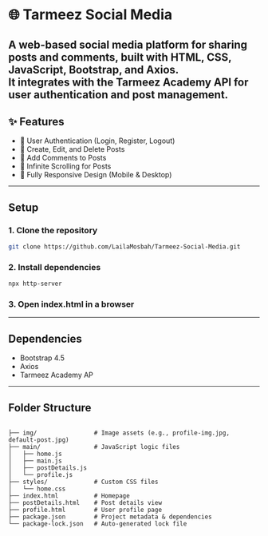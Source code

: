 #  🌐 Tarmeez Social Media

A web-based social media platform for sharing posts and comments, built with **HTML**, **CSS**, **JavaScript**, **Bootstrap**, and **Axios**.  
It integrates with the Tarmeez Academy API for user authentication and post management.
---
## ✨ Features

- 🔐 User Authentication (Login, Register, Logout)
- 📝 Create, Edit, and Delete Posts
- 💬 Add Comments to Posts
- 🔁 Infinite Scrolling for Posts
- 📱 Fully Responsive Design (Mobile & Desktop)
  
---
## Setup

### 1. Clone the repository
```bash
git clone https://github.com/LailaMosbah/Tarmeez-Social-Media.git
```
### 2. Install dependencies
```bash
npx http-server
```
### 3. Open index.html in a browser

---

## Dependencies
- Bootstrap 4.5
- Axios
- Tarmeez Academy AP

---

## Folder Structure
```

├── img/                # Image assets (e.g., profile-img.jpg, default-post.jpg)
├── main/               # JavaScript logic files
│   ├── home.js
│   ├── main.js
│   ├── postDetails.js
│   └── profile.js
├── styles/             # Custom CSS files
│   └── home.css
├── index.html          # Homepage
├── postDetails.html    # Post details view
├── profile.html        # User profile page
├── package.json        # Project metadata & dependencies
└── package-lock.json   # Auto-generated lock file
```

